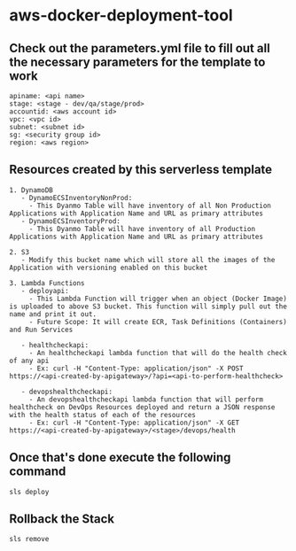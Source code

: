 # aws-docker-deployment-tool


##  Check out the parameters.yml file to fill out all the necessary parameters for the template to work
	apiname: <api name>
	stage: <stage - dev/qa/stage/prod>
	accountid: <aws account id>
	vpc: <vpc id>
	subnet: <subnet id>
	sg: <security group id>
	region: <aws region>


##  Resources created by this serverless template

	1. DynamoDB
	   - DynamoECSInventoryNonProd:
		 - This Dyanmo Table will have inventory of all Non Production Applications with Application Name and URL as primary attributes
	   - DynamoECSInventoryProd:
		 - This Dyanmo Table will have inventory of all Production Applications with Application Name and URL as primary attributes
	
	2. S3
	   - Modify this bucket name which will store all the images of the Application with versioning enabled on this bucket
		
	3. Lambda Functions
	   - deployapi:
		 - This Lambda Function will trigger when an object (Docker Image) is uploaded to above S3 bucket. This function will simply pull out the name and print it out.
		 - Future Scope: It will create ECR, Task Definitions (Containers) and Run Services
	
	   - healthcheckapi:
	     - An healthcheckapi lambda function that will do the health check of any api
		 - Ex: curl -H "Content-Type: application/json" -X POST https://<api-created-by-apigateway>/?api=<api-to-perform-healthcheck>
			
	   - devopshealthcheckapi:
		 - An devopshealthcheckapi lambda function that will perform healthcheck on DevOps Resources deployed and return a JSON response with the health status of each of the resources
		 - Ex: curl -H "Content-Type: application/json" -X GET https://<api-created-by-apigateway>/<stage>/devops/health
		


##  Once that's done execute the following command
	sls deploy
	
## Rollback the Stack
	sls remove